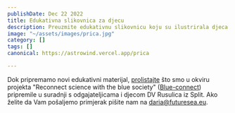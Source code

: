 ```yaml
---
publishDate: Dec 22 2022
title: Edukativna slikovnica za djecu
description: Preuzmite edukativnu slikovnicu koju su ilustrirala djeca.
image: "~/assets/images/prica.jpg"
category: []
tags: []
canonical: https://astrowind.vercel.app/prica

---
```

Dok pripremamo novi edukativni materijal, [prolistajte](https://drive.google.com/file/d/1v4p20i1-oyJ1Vgs6ArC7crDt21p_yps7/view?usp=share_link) što smo u okviru projekta "Reconnect science with the blue society" ([Blue-connect](https://jaistrazujem.hr/)) pripremile u suradnji s odgajateljicama i djecom DV Rusulica iz Split. Ako želite da Vam pošaljemo primjerak pišite nam na daria@futuresea.eu.